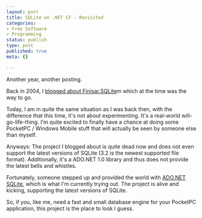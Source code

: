```yaml
---
layout: post
title: SQLite on .NET CF - Revisited
categories:
- Free Software
- Programming
status: publish
type: post
published: true
meta: {}

---
```

<p>Another year, another posting.</p>
<p>Back in 2004, I <a href="http://www.gnegg.ch/archives/188-SQLite-on-.NET-CF.html">blogged about Finisar.SQLite</a>m which at the time was the way to go.</p>
<p>Today, I am in quite the same situation as I was back then, with the difference that this time, it's not about experimenting. It's a real-world will-go-life-thing. I'm quite excited to finally have a chance at doing some PocketPC / Windows Mobile stuff that will actually be seen by someone else than myself.</p>
<p>Anyways: The project I blogged about is quite dead now and does not even support the latest versions of SQLite (3.2 is the newest supported file format). Additionally, it's a ADO.NET 1.0 library and thus does not provide the latest bells and whistles.</p>
<p>Fortunately, someone stepped up and provided the world with
<a href="http://sqlite.phxsoftware.com/">ADO.NET SQLite</a>, which is what I'm currently trying out. The project is alive and kicking, supporting the latest versions of SQLite.</p>
<p>So, if you, like me, need a fast and small database engine for your PocketPC application, this project is the place to look I guess.</p>
